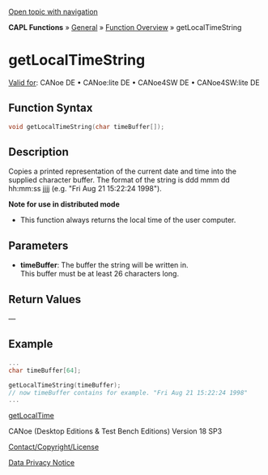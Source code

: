 [Open topic with navigation](../../../../../CANoeDEFamily.htm#Topics/CAPLFunctions/Other/Functions/CAPLfunctionGetLocalTimeString.md)

**CAPL Functions** » [General](../CAPLGeneralStartPage.md) » [Function Overview](../CAPLfunctionsGeneralOverview.md) » getLocalTimeString

# getLocalTimeString

[Valid for](../../../Shared/FeatureAvailability.md): CANoe DE • CANoe:lite DE • CANoe4SW DE • CANoe4SW:lite DE

## Function Syntax

```c
void getLocalTimeString(char timeBuffer[]);
```

## Description

Copies a printed representation of the current date and time into the supplied character buffer. The format of the string is ddd mmm dd hh:mm:ss jjjj (e.g. "Fri Aug 21 15:22:24 1998").

**Note for use in distributed mode**

- This function always returns the local time of the user computer.

## Parameters

- **timeBuffer**: The buffer the string will be written in.  
  This buffer must be at least 26 characters long.

## Return Values

—

## Example

```c
...
char timeBuffer[64];

getLocalTimeString(timeBuffer);
// now timeBuffer contains for example. "Fri Aug 21 15:22:24 1998"
...
```

[getLocalTime](CAPLfunctionGetLocalTime.md)

CANoe (Desktop Editions & Test Bench Editions) Version 18 SP3

[Contact/Copyright/License](../../../Shared/ContactCopyrightLicense.md)

[Data Privacy Notice](https://www.vector.com/int/en/company/get-info/privacy-policy/)
